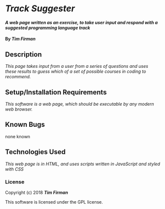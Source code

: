 # _Track Suggester_

#### _A web page written as an exercise, to take user input and respond with a suggested programming language track_

#### By _**Tim Firman**_

## Description

_This page takes input from a user from a series of questions and uses these results to guess which of a set of possible courses in coding to recommend._


## Setup/Installation Requirements

_This software is a web page, which should be executable by any modern web browser._

## Known Bugs

none known

## Technologies Used

_This web page is in HTML, and uses scripts written in JavaScript and styled with CSS_

### License

Copyright (c) 2018 **_Tim Firman_**

This software is licensed under the GPL license.
